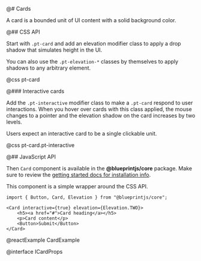 @# Cards

A card is a bounded unit of UI content with a solid background color.

@## CSS API

Start with `.pt-card` and add an elevation modifier class to apply a drop shadow that simulates
height in the UI.

You can also use the `.pt-elevation-*` classes by themselves to apply shadows to any arbitrary
element.

@css pt-card

@### Interactive cards

Add the `.pt-interactive` modifier class to make a `.pt-card` respond to user interactions. When you
hover over cards with this class applied, the mouse changes to a pointer and the elevation shadow on
the card increases by two levels.

Users expect an interactive card to be a single clickable unit.

@css pt-card.pt-interactive

@## JavaScript API

Then `Card` component is available in the __@blueprintjs/core__ package.
Make sure to review the [getting started docs for installation info](#blueprint/getting-started).

This component is a simple wrapper around the CSS API.

```tsx
import { Button, Card, Elevation } from "@blueprintjs/core";

<Card interactive={true} elevation={Elevation.TWO}>
    <h5><a href="#">Card heading</a></h5>
    <p>Card content</p>
    <Button>Submit</Button>
</Card>
```

@reactExample CardExample

@interface ICardProps
